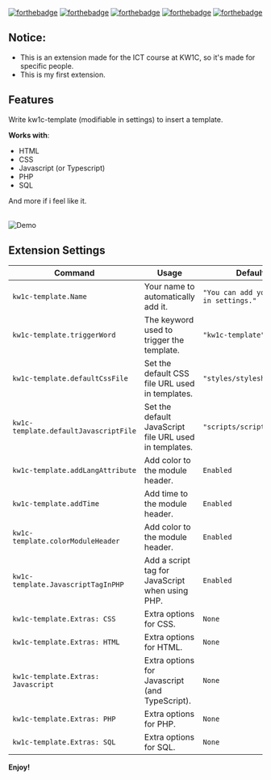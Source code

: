 [![forthebadge](https://forthebadge.com/images/badges/made-with-typescript.svg)](https://forthebadge.com) [![forthebadge](https://forthebadge.com/images/badges/contains-tasty-spaghetti-code.svg)](https://forthebadge.com) [![forthebadge](https://forthebadge.com/images/badges/ctrl-c-ctrl-v.svg)](https://forthebadge.com) [![forthebadge](https://forthebadge.com/images/badges/you-didnt-ask-for-this.svg)](https://forthebadge.com) [![forthebadge](https://forthebadge.com/images/badges/0-percent-optimized.svg)](https://forthebadge.com)

## Notice:
* This is an extension made for the ICT course at KW1C, so it's made for specific people.
* This is my first extension.

## Features

Write kw1c-template (modifiable in settings) to insert a template.

**Works with**:
<ul style="padding-left: 1.5em">
    <li>HTML</li>
    <li>CSS</li>
    <li>Javascript (or Typescript)</li>
    <li>PHP</li>
    <li>SQL</li>
</ul>
And more if i feel like it.
<br>
<br>

![Demo](https://github.com/GamingBig/KW1C-Template/blob/main/images/KW1C_Template_demo.gif?raw=true)

## Extension Settings
|Command                                    |Usage                                                  |Default
|-------------------------------------------|-------------------------------------------------------|---------
|`kw1c-template.Name`                       |Your name to automatically add it.                     |   `"You can add your name in settings."`
|`kw1c-template.triggerWord`                |The keyword used to trigger the template.              |   `"kw1c-template"`
|`kw1c-template.defaultCssFile`             |Set the default CSS file URL used in templates.        |   `"styles/stylesheet.css"`
|`kw1c-template.defaultJavascriptFile`      |Set the default JavaScript file URL used in templates. |   `"scripts/script.js"`
|`kw1c-template.addLangAttribute`           |Add color to the module header.                        |   `Enabled`
|`kw1c-template.addTime`                    |Add time to the module header.                         |   `Enabled`
|`kw1c-template.colorModuleHeader`          |Add color to the module header.                        |   `Enabled`
|`kw1c-template.JavascriptTagInPHP`         |Add a script tag for JavaScript when using PHP.        |   `Enabled`
|`kw1c-template.Extras: CSS`                |Extra options for CSS.                                 |   `None`
|`kw1c-template.Extras: HTML`               |Extra options for HTML.                                |   `None`
|`kw1c-template.Extras: Javascript`         |Extra options for Javascript (and TypeScript).         |   `None`
|`kw1c-template.Extras: PHP`                |Extra options for PHP.                                 |   `None`
|`kw1c-template.Extras: SQL`                |Extra options for SQL.                                 |   `None`

**Enjoy!**
